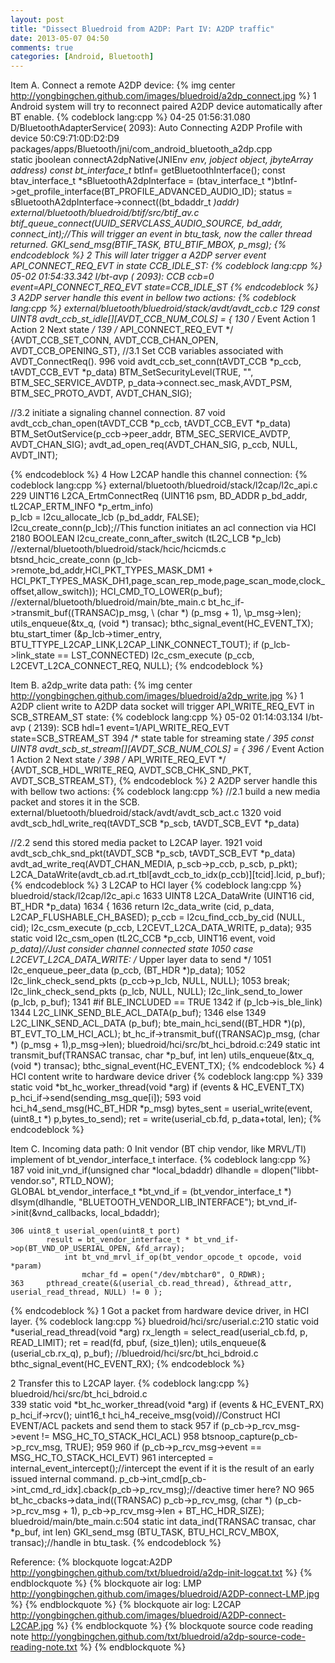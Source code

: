 ```yaml
---
layout: post
title: "Dissect Bluedroid from A2DP: Part IV: A2DP traffic"
date: 2013-05-07 04:50
comments: true
categories: [Android, Bluetooth]
---
```

Item A. Connect a remote A2DP device:
{% img center http://yongbingchen.github.com/images/bluedroid/a2dp_connect.jpg  %}
1 Android system will try to reconnect paired A2DP device automatically after BT enable.
{% codeblock lang:cpp %}
04-25 01:56:31.080 D/BluetoothAdapterService( 2093): Auto Connecting A2DP Profile with device 50:C9:71:0D:D2:D9
	packages/apps/Bluetooth/jni/com_android_bluetooth_a2dp.cpp	
	static jboolean connectA2dpNative(JNIEnv *env, jobject object, jbyteArray address)
		const bt_interface_t* btInf= getBluetoothInterface();
		const btav_interface_t *sBluetoothA2dpInterface = (btav_interface_t *)btInf->get_profile_interface(BT_PROFILE_ADVANCED_AUDIO_ID);
		status = sBluetoothA2dpInterface->connect((bt_bdaddr_t *)addr)
			external/bluetooth/bluedroid/btif/src/btif_av.c
			btif_queue_connect(UUID_SERVCLASS_AUDIO_SOURCE, bd_addr, connect_int);//This will trigger an event in btu_task, now the caller thread returned.
				GKI_send_msg(BTIF_TASK, BTU_BTIF_MBOX, p_msg);
{% endcodeblock %}
2 This will later trigger a A2DP server event API_CONNECT_REQ_EVT in state CCB_IDLE_ST:
{% codeblock lang:cpp %}
05-02 01:54:33.342 I/bt-avp  ( 2093): CCB ccb=0 event=API_CONNECT_REQ_EVT state=CCB_IDLE_ST
{% endcodeblock %}
3 A2DP server handle this event in bellow two actions:
{% codeblock lang:cpp %}
external/bluetooth/bluedroid/stack/avdt/avdt_ccb.c
129 const UINT8 avdt_ccb_st_idle[][AVDT_CCB_NUM_COLS] = {
130 /* Event                      Action 1                    Action 2                    Next state */
139 /* API_CONNECT_REQ_EVT */    {AVDT_CCB_SET_CONN,          AVDT_CCB_CHAN_OPEN,         AVDT_CCB_OPENING_ST},
//3.1 Set CCB variables associated with AVDT_ConnectReq().
996 void avdt_ccb_set_conn(tAVDT_CCB *p_ccb, tAVDT_CCB_EVT *p_data)
	BTM_SetSecurityLevel(TRUE, "", BTM_SEC_SERVICE_AVDTP, p_data->connect.sec_mask,AVDT_PSM, BTM_SEC_PROTO_AVDT, AVDT_CHAN_SIG);

//3.2 initiate a signaling channel connection.
87 void avdt_ccb_chan_open(tAVDT_CCB *p_ccb, tAVDT_CCB_EVT *p_data)
					BTM_SetOutService(p_ccb->peer_addr, BTM_SEC_SERVICE_AVDTP, AVDT_CHAN_SIG);
					avdt_ad_open_req(AVDT_CHAN_SIG, p_ccb, NULL, AVDT_INT);

{% endcodeblock %}
4 How L2CAP handle this channel connection:
{% codeblock lang:cpp %}
external/bluetooth/bluedroid/stack/l2cap/l2c_api.c						
229 UINT16 L2CA_ErtmConnectReq (UINT16 psm, BD_ADDR p_bd_addr, tL2CAP_ERTM_INFO *p_ertm_info)						
	p_lcb = l2cu_allocate_lcb (p_bd_addr, FALSE);
	l2cu_create_conn(p_lcb);//This function initiates an acl connection via HCI
		2180 BOOLEAN l2cu_create_conn_after_switch (tL2C_LCB *p_lcb)
			//external/bluetooth/bluedroid/stack/hcic/hcicmds.c
			btsnd_hcic_create_conn (p_lcb->remote_bd_addr,HCI_PKT_TYPES_MASK_DM1 + HCI_PKT_TYPES_MASK_DH1,page_scan_rep_mode,page_scan_mode,clock_offset,allow_switch));
				HCI_CMD_TO_LOWER(p_buf);
					//external/bluetooth/bluedroid/main/bte_main.c
					bt_hc_if->transmit_buf((TRANSAC)p_msg, \ (char *) (p_msg + 1), \p_msg->len);
						utils_enqueue(&tx_q, (void *) transac);
						 bthc_signal_event(HC_EVENT_TX);
			btu_start_timer (&p_lcb->timer_entry, BTU_TTYPE_L2CAP_LINK,L2CAP_LINK_CONNECT_TOUT);
	if (p_lcb->link_state == LST_CONNECTED)
		l2c_csm_execute (p_ccb, L2CEVT_L2CA_CONNECT_REQ, NULL);
{% endcodeblock %}


Item B. a2dp_write data path:
{% img center http://yongbingchen.github.com/images/bluedroid/a2dp_write.jpg  %}
1 A2DP client write to A2DP data socket will trigger API_WRITE_REQ_EVT in SCB_STREAM_ST state:
{% codeblock lang:cpp %}
05-02 01:14:03.134 I/bt-avp  ( 2139): SCB hdl=1 event=1/API_WRITE_REQ_EVT state=SCB_STREAM_ST
394 /* state table for streaming state */
395 const UINT8 avdt_scb_st_stream[][AVDT_SCB_NUM_COLS] = {
396 /* Event                     Action 1                       Action 2                    Next state */
398 /* API_WRITE_REQ_EVT */     {AVDT_SCB_HDL_WRITE_REQ,        AVDT_SCB_CHK_SND_PKT,       AVDT_SCB_STREAM_ST},
{% endcodeblock %}
2 A2DP server handle this with bellow two actions:
{% codeblock lang:cpp %}
//2.1 build a new media packet and stores it in the SCB.
external/bluetooth/bluedroid/stack/avdt/avdt_scb_act.c
1320 void avdt_scb_hdl_write_req(tAVDT_SCB *p_scb, tAVDT_SCB_EVT *p_data) 

//2.2 send this stored media packet to L2CAP layer.
1921 void avdt_scb_chk_snd_pkt(tAVDT_SCB *p_scb, tAVDT_SCB_EVT *p_data)
	avdt_ad_write_req(AVDT_CHAN_MEDIA, p_scb->p_ccb, p_scb, p_pkt);
		L2CA_DataWrite(avdt_cb.ad.rt_tbl[avdt_ccb_to_idx(p_ccb)][tcid].lcid, p_buf);
{% endcodeblock %}
3 L2CAP to HCI layer
{% codeblock lang:cpp %}
bluedroid/stack/l2cap/l2c_api.c
1633 UINT8 L2CA_DataWrite (UINT16 cid, BT_HDR *p_data)
1634 {
1636     return l2c_data_write (cid, p_data, L2CAP_FLUSHABLE_CH_BASED);
					p_ccb = l2cu_find_ccb_by_cid (NULL, cid);
					l2c_csm_execute (p_ccb, L2CEVT_L2CA_DATA_WRITE, p_data);
						935 static void l2c_csm_open (tL2C_CCB *p_ccb, UINT16 event, void *p_data)//Just consider channel connected state
						1050     case L2CEVT_L2CA_DATA_WRITE:                    /* Upper layer data to send */
						1051         l2c_enqueue_peer_data (p_ccb, (BT_HDR *)p_data);
						1052         l2c_link_check_send_pkts (p_ccb->p_lcb, NULL, NULL);
						1053         break;
								l2c_link_check_send_pkts (p_lcb, NULL, NULL);
									l2c_link_send_to_lower (p_lcb, p_buf);
									1341 #if BLE_INCLUDED == TRUE
									1342         if (p_lcb->is_ble_link)
									1344             L2C_LINK_SEND_BLE_ACL_DATA(p_buf);
									1346         else
									1349             L2C_LINK_SEND_ACL_DATA (p_buf);
														bte_main_hci_send((BT_HDR *)(p), BT_EVT_TO_LM_HCI_ACL);
															bt_hc_if->transmit_buf((TRANSAC)p_msg, \(char *) (p_msg + 1),p_msg->len);
																bluedroid/hci/src/bt_hci_bdroid.c:249 static int transmit_buf(TRANSAC transac, char *p_buf, int len)
																	utils_enqueue(&tx_q, (void *) transac);
																	bthc_signal_event(HC_EVENT_TX);
{% endcodeblock %}
4 HCI content write to hardware device driver 
{% codeblock lang:cpp %}
339 static void *bt_hc_worker_thread(void *arg)
		if (events & HC_EVENT_TX)
			p_hci_if->send(sending_msg_que[i]);
			593 void hci_h4_send_msg(HC_BT_HDR *p_msg)
				bytes_sent = userial_write(event,(uint8_t *) p,bytes_to_send);
					 ret = write(userial_cb.fd, p_data+total, len);
{% endcodeblock %}

Item C. Incoming data path:
0 Init vendor (BT chip vendor, like MRVL/TI) implement of bt_vendor_interface_t interface.
{% codeblock lang:cpp %}
	187 void init_vnd_if(unsigned char *local_bdaddr)
			dlhandle = dlopen("libbt-vendor.so", RTLD_NOW);				
			GLOBAL bt_vendor_interface_t *bt_vnd_if = (bt_vendor_interface_t *) dlsym(dlhandle, "BLUETOOTH_VENDOR_LIB_INTERFACE");
			bt_vnd_if->init(&vnd_callbacks, local_bdaddr);
			
	306 uint8_t userial_open(uint8_t port)
			result = bt_vendor_interface_t * bt_vnd_if->op(BT_VND_OP_USERIAL_OPEN, &fd_array);
				int bt_vnd_mrvl_if_op(bt_vendor_opcode_t opcode, void *param)
					mchar_fd = open("/dev/mbtchar0", O_RDWR);
	363     pthread_create(&(userial_cb.read_thread), &thread_attr, userial_read_thread, NULL) != 0 );
{% endcodeblock %}
1 Got a packet from hardware device driver, in HCI layer.
{% codeblock lang:cpp %}
bluedroid/hci/src/userial.c:210 static void *userial_read_thread(void *arg)
	rx_length = select_read(userial_cb.fd, p, READ_LIMIT);
		ret = read(fd, pbuf, (size_t)len);
	utils_enqueue(&(userial_cb.rx_q), p_buf);
	//bluedroid/hci/src/bt_hci_bdroid.c
	bthc_signal_event(HC_EVENT_RX);
{% endcodeblock %}

2 Transfer this to L2CAP layer.
{% codeblock lang:cpp %}
bluedroid/hci/src/bt_hci_bdroid.c	
339 static void *bt_hc_worker_thread(void *arg)
	if (events & HC_EVENT_RX)
		 p_hci_if->rcv();
			uint16_t hci_h4_receive_msg(void)//Construct HCI EVENT/ACL packets and send them to stack
 957             if (p_cb->p_rcv_msg->event != MSG_HC_TO_STACK_HCI_ACL)
 958                 btsnoop_capture(p_cb->p_rcv_msg, TRUE);
 959
 960             if (p_cb->p_rcv_msg->event == MSG_HC_TO_STACK_HCI_EVT)
 961                 intercepted = internal_event_intercept();//intercept the event if it is the result of an early issued internal command.
						p_cb->int_cmd[p_cb->int_cmd_rd_idx].cback(p_cb->p_rcv_msg);//deactive timer here? NO
 965                 bt_hc_cbacks->data_ind((TRANSAC) p_cb->p_rcv_msg, (char *) (p_cb->p_rcv_msg + 1), p_cb->p_rcv_msg->len + BT_HC_HDR_SIZE);
							bluedroid/main/bte_main.c:504 static int data_ind(TRANSAC transac, char *p_buf, int len)
								GKI_send_msg (BTU_TASK, BTU_HCI_RCV_MBOX, transac);//handle in btu_task.
{% endcodeblock %}

Reference:
{% blockquote logcat:A2DP http://yongbingchen.github.com/txt/bluedroid/a2dp-init-logcat.txt %}
{% endblockquote %}
{% blockquote air log: LMP http://yongbingchen.github.com/images/bluedroid/A2DP-connect-LMP.jpg %}
{% endblockquote %}
{% blockquote air log: L2CAP http://yongbingchen.github.com/images/bluedroid/A2DP-connect-L2CAP.jpg %}
{% endblockquote %}
{% blockquote source code reading note http://yongbingchen.github.com/txt/bluedroid/a2dp-source-code-reading-note.txt %}
{% endblockquote %}
